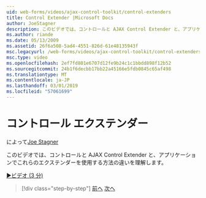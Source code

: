 ```yaml
---
uid: web-forms/videos/ajax-control-toolkit/control-extenders
title: Control Extender |Microsoft Docs
author: JoeStagner
description: このビデオでは、コントロールと AJAX Control Extender と、アプリケーションでこれらのエクステンダーを使用する方法の違いを理解します。
ms.author: riande
ms.date: 05/13/2009
ms.assetid: 26f6a508-5ad4-4551-826d-61e48135943f
msc.legacyurl: /web-forms/videos/ajax-control-toolkit/control-extenders
msc.type: video
ms.openlocfilehash: 2ef7fd801e6707d12fe9b24c1c1bbdd898f12b52
ms.sourcegitcommit: 24b1f6decbb17bb22a45166e5fdb0845c65af498
ms.translationtype: MT
ms.contentlocale: ja-JP
ms.lasthandoff: 03/01/2019
ms.locfileid: "57061699"
---
```

<a name="control-extenders"></a>コントロール エクステンダー
====================
によって[Joe Stagner](https://github.com/JoeStagner)

このビデオでは、コントロールと AJAX Control Extender と、アプリケーションでこれらのエクステンダーを使用する方法の違いを理解します。

[&#9654;ビデオ (3 分)](https://channel9.msdn.com/Blogs/ASP-NET-Site-Videos/control-extenders)

> [!div class="step-by-step"]
> [前へ](utilize-the-ajax-rating-control-in-the-aspnet-toolkit.md)
> [次へ](color-picker.md)
